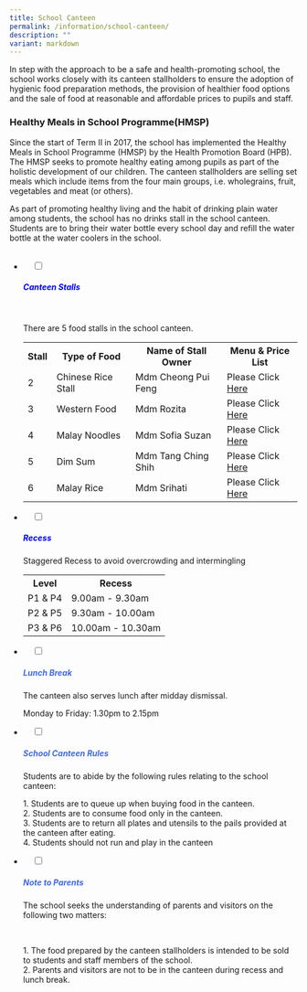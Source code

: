 ```yaml
---
title: School Canteen
permalink: /information/school-canteen/
description: ""
variant: markdown
---
```

In step with the approach to be a safe and health-promoting school, the school works closely with its canteen stallholders to ensure the adoption of hygienic food preparation methods, the provision of healthier food options and the sale of food at reasonable and affordable prices to pupils and staff.

### Healthy Meals in School Programme(HMSP)

Since the start of Term II in 2017, the school has implemented the Healthy Meals in School Programme (HMSP) by the Health Promotion Board (HPB). The HMSP seeks to promote healthy eating among pupils as part of the holistic development of our children. The canteen stallholders are selling set meals which include items from the four main groups, i.e. wholegrains, fruit, vegetables and meat (or others).

As part of promoting healthy living and the habit of drinking plain water among students, the school has no drinks stall in the school canteen. Students are to bring their water bottle every school day and refill the water bottle at the water coolers in the school.


<ul class="jekyllcodex_accordion">
&nbsp;&nbsp;<li>
&nbsp;&nbsp;&nbsp;&nbsp;<input type="checkbox" id="accordion1">
		<label for="accordion1"><h5 style="color:blue">Canteen Stalls</h5></label>
&nbsp;&nbsp;&nbsp;&nbsp;<div>
			<p> There are 5 food stalls in the school canteen.</p>
<table>
  <tbody><tr>
    <th>Stall</th>
    <th>Type of Food</th>
    <th>Name of Stall Owner</th>
		<th>Menu &amp; Price List</th>
  </tr>
 
  <tr>
    <td>2</td>
    <td>Chinese Rice Stall</td>
    <td>Mdm Cheong Pui Feng</td>
		<td>Please Click <a href="/files/STALL_2_Chinese_Rice_Stall_Menu.pdf" target="blank"> Here</a></td>
  </tr>
  <tr>
    <td>3</td>
    <td>Western Food</td>
    <td>Mdm Rozita</td>
		<td>Please Click <a href="/files/2025_STALL_3_Halal_Western_Food_Menu.pdf" target="blank"> Here</a></td>
  </tr>
  <tr>
    <td>4</td>
    <td>Malay Noodles</td>
    <td>Mdm Sofia Suzan</td>
		<td>Please Click <a href="/files/STALL_4_Menu_update_on_27_5_25.pdf" target="blank"> Here</a></td>
  </tr>	
  <tr>
    <td>5</td>
    <td>Dim Sum</td>
    <td>Mdm Tang Ching Shih</td>
		<td>Please Click <a href="/files/STALL_5_MENU.pdf" target="blank"> Here</a></td>
  </tr>	
		  <tr>
    <td>6</td>
    <td>Malay&nbsp;Rice</td>
    <td>Mdm Srihati</td>
		<td>Please Click <a href="/files/STALL_6_MENU_Upated_7_4_25.pdf" target="blank"> Here</a></td>
  </tr>	
</tbody></table>


</div>
</li>
	
<li>
&nbsp;&nbsp;&nbsp;&nbsp;<input type="checkbox" id="accordion2">
&nbsp;&nbsp;&nbsp;&nbsp;<label for="accordion2"><h5 style="color:blue">Recess</h5></label>
	<div>
		<p>Staggered Recess to avoid overcrowding and intermingling</p>
<table>
  <tbody><tr>
    <th>Level</th>
    <th>Recess</th>
  </tr>
  <tr>
    <td>P1 &amp; P4</td>
    <td>9.00am - 9.30am</td>
  </tr>
  <tr>
    <td>P2 &amp; P5</td>
    <td>9.30am - 10.00am</td>
  </tr>
  <tr>
    <td>P3 &amp; P6</td>
    <td>10.00am - 10.30am</td>
  </tr>	
</tbody></table>
</div>
</li>

<li>
&nbsp;&nbsp;&nbsp;&nbsp;<input type="checkbox" id="accordion3">
&nbsp;&nbsp;&nbsp;&nbsp;<label for="accordion3"><h5 style="color:RoyalBlue">Lunch Break</h5></label>
	<div>
		<p>The canteen also serves lunch after midday dismissal.

Monday to Friday: 1.30pm to 2.15pm</p>
		
</div>
</li>	
	<li>
&nbsp;&nbsp;&nbsp;&nbsp;<input type="checkbox" id="accordion4">
&nbsp;&nbsp;&nbsp;&nbsp;<label for="accordion4"><h5 style="color:RoyalBlue">School Canteen Rules</h5></label>
	<div>
	 <p>Students are to abide by the following rules relating to the school canteen:</p>
<p>1. Students are to queue up when buying food in the canteen.<br>2. Students are to consume food only in the canteen.<br>3. Students are to return all plates and utensils to the pails provided at the canteen after eating.<br>4. Students should not run and play in the canteen    </p>
</div>
</li>	
		
<li>
&nbsp;&nbsp;&nbsp;&nbsp;<input type="checkbox" id="accordion5">
&nbsp;&nbsp;&nbsp;&nbsp;<label for="accordion5"><h5 style="color:RoyalBlue">Note to Parents</h5></label>
	<div>
		<p>The school seeks the understanding of parents and visitors on the following two matters:</p><br>
		
<p>1. The food prepared by the canteen stallholders is intended to be sold to students and staff members of the school.<br>2. Parents and visitors are not to be in the canteen during recess and lunch break.</p>
	</div>
	</li></ul>